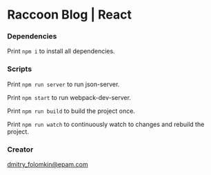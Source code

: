 # Raccoon Blog | React

### Dependencies

Print `npm i` to install all dependencies.

### Scripts

Print `npm run server` to run json-server.

Print `npm start` to run webpack-dev-server.

Print `npm run build` to build the project once.

Print `npm run watch` to continuously watch to changes and rebuild the project.

### Creator

[dmitry_folomkin@epam.com](mailto:dmitry_folomkin@epam.com)
